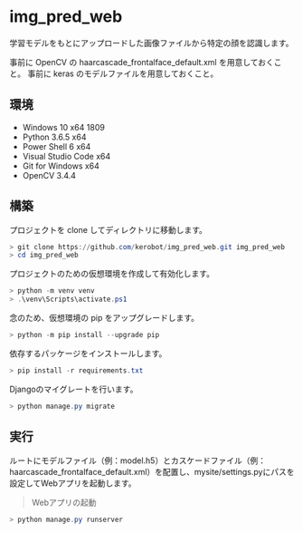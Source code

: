 # img_pred_web

学習モデルをもとにアップロードした画像ファイルから特定の顔を認識します。

事前に OpenCV の haarcascade_frontalface_default.xml を用意しておくこと。
事前に keras のモデルファイルを用意しておくこと。

## 環境

* Windows 10 x64 1809
* Python 3.6.5 x64
* Power Shell 6 x64
* Visual Studio Code x64
* Git for Windows x64
* OpenCV 3.4.4

## 構築

プロジェクトを clone してディレクトリに移動します。

```powershell
> git clone https://github.com/kerobot/img_pred_web.git img_pred_web
> cd img_pred_web
```

プロジェクトのための仮想環境を作成して有効化します。

```powershell
> python -m venv venv
> .\venv\Scripts\activate.ps1
```

念のため、仮想環境の pip をアップグレードします。

```powershell
> python -m pip install --upgrade pip
```

依存するパッケージをインストールします。

```powershell
> pip install -r requirements.txt
```

Djangoのマイグレートを行います。

```powershell
> python manage.py migrate
```

## 実行

ルートにモデルファイル（例：model.h5）とカスケードファイル（例：haarcascade_frontalface_default.xml）を配置し、mysite/settings.pyにパスを設定してWebアプリを起動します。

> Webアプリの起動

```powershell
> python manage.py runserver
```
